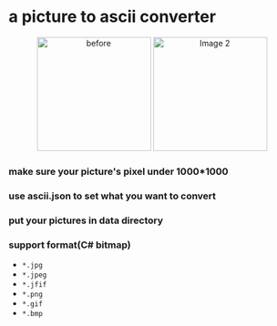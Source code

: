 # a picture to ascii converter

<p align="center">
  <img src="data/example2.png" alt="before" width="200" />
  <img src="images/image2.png" alt="Image 2" width="200" />
</p>



### make sure your picture's pixel under 1000*1000
### use ascii.json to set what you want to convert
### put your pictures in data directory

### support format(C# bitmap)
- `*.jpg`
- `*.jpeg`
- `*.jfif`
- `*.png`
- `*.gif`
- `*.bmp`
 
